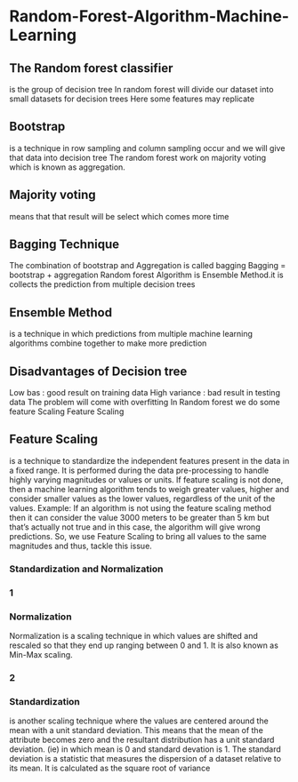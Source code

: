 # Random-Forest-Algorithm-Machine-Learning

## The Random forest classifier 
is the group of decision tree 
In random forest will divide our dataset into small datasets for decision trees 
Here some features may replicate
## Bootstrap 
is a technique in row sampling and column sampling occur and we will give that data into decision tree 
The random forest work on majority voting which is known as aggregation.
## Majority voting
means that that result will be select which comes more time 
## Bagging Technique 
The combination of bootstrap and Aggregation is called bagging 
Bagging = bootstrap + aggregation
Random forest Algorithm is Ensemble Method.it is collects the prediction from multiple decision trees
## Ensemble Method 
is a technique in which predictions from multiple machine learning algorithms combine together to make more prediction 
## Disadvantages of Decision tree 
Low bas  : good result on training data
High variance : bad result in testing data 
The problem will come with overfitting 
In Random forest we do some feature Scaling 
Feature Scaling
## Feature Scaling
is a technique to standardize the independent features present in the data in a fixed range. It is performed during the data pre-processing to handle highly varying magnitudes or values or units. If feature scaling is not done, then a machine learning algorithm tends to weigh greater values, higher and consider smaller values as the lower values, regardless of the unit of the values.
Example: If an algorithm is not using the feature scaling method then it can consider the value 3000 meters to be greater than 5 km but that’s actually not true and in this case, the algorithm will give wrong predictions. So, we use Feature Scaling to bring all values to the same magnitudes and thus, tackle this issue.

### Standardization and Normalization
### 1
### Normalization  
Normalization is a scaling technique in which values are shifted and rescaled so that they end up ranging between 0 and 1. It is also known as Min-Max scaling.
### 2
### Standardization 
is another scaling technique where the values are centered around the mean with a unit standard deviation. This means that the mean of the attribute becomes zero and the resultant distribution has a unit standard deviation. (ie) in which mean is 0 and standard devation is 1.
The standard deviation is a statistic that measures the dispersion of a dataset relative to its mean. It is calculated as the square root of variance 
